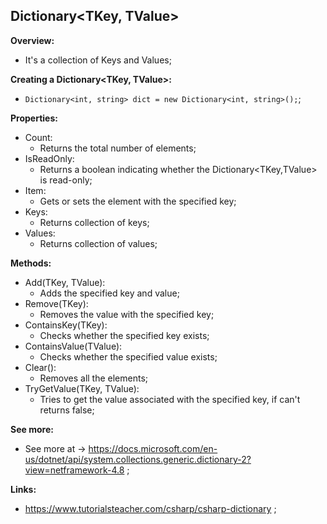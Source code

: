 ## Dictionary<TKey, TValue>

**Overview:**

- It's a collection of Keys and Values;

**Creating a Dictionary<TKey, TValue>:**

- `Dictionary<int, string> dict = new Dictionary<int, string>();`;

**Properties:**

- Count:
  - Returns the total number of elements;
- IsReadOnly:
  - Returns a boolean indicating whether the Dictionary<TKey,TValue> is read-only;
- Item:
  - Gets or sets the element with the specified key;
- Keys:
  - Returns collection of keys;
- Values:
  - Returns collection of values;

**Methods:**

- Add(TKey, TValue):
  - Adds the specified key and value;
- Remove(TKey):
  - Removes the value with the specified key;
- ContainsKey(TKey):
  - Checks whether the specified key exists;
- ContainsValue(TValue):
  - Checks whether the specified value exists;
- Clear():
  - Removes all the elements;
- TryGetValue(TKey, TValue):
  - Tries to get the value associated with the specified key, if can't returns false;

**See more:**

- See more at -> https://docs.microsoft.com/en-us/dotnet/api/system.collections.generic.dictionary-2?view=netframework-4.8 ;

**Links:**

- https://www.tutorialsteacher.com/csharp/csharp-dictionary ;
